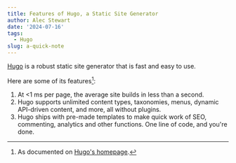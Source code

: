 ```yaml
---
title: Features of Hugo, a Static Site Generator
author: Alec Stewart
date: '2024-07-16'
tags:
  - Hugo
slug: a-quick-note
---
```


[Hugo](https://gohugo.io) is a robust static site generator that is fast and easy to use.

Here are some of its features[^1]:

1. At <1 ms per page, the average site builds in less than a second.
1. Hugo supports unlimited content types, taxonomies, menus, dynamic API-driven content, and more, all without plugins.
1. Hugo ships with pre-made templates to make quick work of SEO, commenting, analytics and other functions. One line of code, and you're done.

[^1]: As documented on [Hugo's homepage](https://gohugo.io).